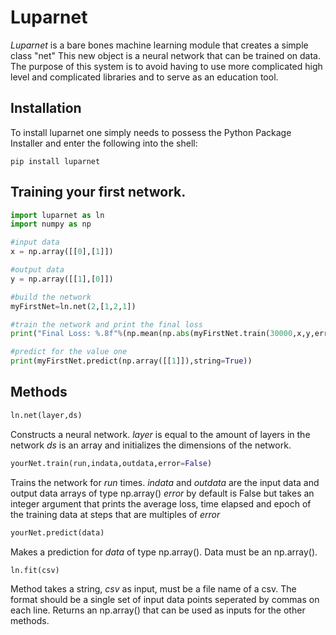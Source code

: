 # Luparnet
  *Luparnet* is a bare bones machine learning module that creates a simple class "net" 
This new object is a neural network that can be trained on data. The purpose of this 
system is to avoid having to use more complicated high level and complicated libraries
and to serve as an education tool.

## Installation
To install luparnet one simply needs to possess the Python Package Installer
and enter the following into the shell:
```
pip install luparnet
```

## Training your first network.

```python
import luparnet as ln
import numpy as np

#input data
x = np.array([[0],[1]])

#output data
y = np.array([[1],[0]])

#build the network
myFirstNet=ln.net(2,[1,2,1])

#train the network and print the final loss
print("Final Loss: %.8f"%(np.mean(np.abs(myFirstNet.train(30000,x,y,error=5000)))))

#predict for the value one
print(myFirstNet.predict(np.array([[1]]),string=True))
```

## Methods
```python
ln.net(layer,ds)
```
Constructs a neural network.
*layer* is equal to the amount of layers in the network
*ds* is an array and initializes the dimensions of the network.

```python
yourNet.train(run,indata,outdata,error=False)
```
Trains the network for *run* times.
*indata* and *outdata* are the input data and output data arrays of type np.array()
*error* by default is False but takes an integer argument that prints the average 
loss, time elapsed and epoch of the training data at steps that are multiples of
*error*

```python
yourNet.predict(data)
```
Makes a prediction for *data* of type np.array(). Data must be an np.array().

```python
ln.fit(csv)
```
Method takes a string, *csv* as input, must be a file name of a csv. The format
should be a single set of input data points seperated by commas on each line. 
Returns an np.array() that can be used as inputs for the other methods.






